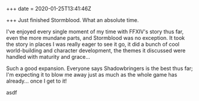 +++
date = 2020-01-25T13:41:46Z

+++
Just finished Stormblood. What an absolute time.

I've enjoyed every single moment of my time with FFXIV's story thus far, even the more mundane parts, and Stormblood was no exception. It took the story in places I was really eager to see it go, it did a bunch of cool world-building and character development, the themes it discussed were handled with maturity and grace...

Such a good expansion. Everyone says Shadowbringers is the best thus far; I'm expecting it to blow me away just as much as the whole game has already... once I get to it!

asdf